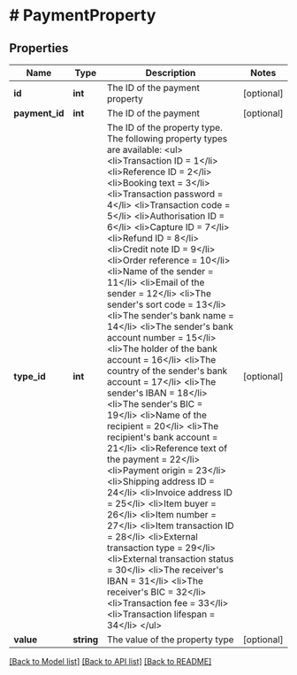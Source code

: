 # # PaymentProperty

## Properties

Name | Type | Description | Notes
------------ | ------------- | ------------- | -------------
**id** | **int** | The ID of the payment property | [optional]
**payment_id** | **int** | The ID of the payment | [optional]
**type_id** | **int** | The ID of the property type. The following property types are available: &lt;ul&gt;     &lt;li&gt;Transaction ID &#x3D; 1&lt;/li&gt;     &lt;li&gt;Reference ID &#x3D; 2&lt;/li&gt;     &lt;li&gt;Booking text &#x3D; 3&lt;/li&gt;     &lt;li&gt;Transaction password &#x3D; 4&lt;/li&gt;     &lt;li&gt;Transaction code &#x3D; 5&lt;/li&gt;     &lt;li&gt;Authorisation ID &#x3D; 6&lt;/li&gt;     &lt;li&gt;Capture ID &#x3D; 7&lt;/li&gt;     &lt;li&gt;Refund ID &#x3D; 8&lt;/li&gt;     &lt;li&gt;Credit note ID &#x3D; 9&lt;/li&gt;     &lt;li&gt;Order reference &#x3D; 10&lt;/li&gt;     &lt;li&gt;Name of the sender &#x3D; 11&lt;/li&gt;     &lt;li&gt;Email of the sender &#x3D; 12&lt;/li&gt;     &lt;li&gt;The sender&#39;s sort code &#x3D; 13&lt;/li&gt;     &lt;li&gt;The sender&#39;s bank name &#x3D; 14&lt;/li&gt;     &lt;li&gt;The sender&#39;s bank account number &#x3D; 15&lt;/li&gt;     &lt;li&gt;The holder of the bank account &#x3D; 16&lt;/li&gt;     &lt;li&gt;The country of the sender&#39;s bank account &#x3D; 17&lt;/li&gt;     &lt;li&gt;The sender&#39;s IBAN &#x3D; 18&lt;/li&gt;     &lt;li&gt;The sender&#39;s BIC &#x3D; 19&lt;/li&gt;     &lt;li&gt;Name of the recipient &#x3D; 20&lt;/li&gt;     &lt;li&gt;The recipient&#39;s bank account &#x3D; 21&lt;/li&gt;     &lt;li&gt;Reference text of the payment &#x3D; 22&lt;/li&gt;     &lt;li&gt;Payment origin &#x3D; 23&lt;/li&gt;     &lt;li&gt;Shipping address ID &#x3D; 24&lt;/li&gt;     &lt;li&gt;Invoice address ID &#x3D; 25&lt;/li&gt;     &lt;li&gt;Item buyer &#x3D; 26&lt;/li&gt;     &lt;li&gt;Item number &#x3D; 27&lt;/li&gt;     &lt;li&gt;Item transaction ID &#x3D; 28&lt;/li&gt;     &lt;li&gt;External transaction type &#x3D; 29&lt;/li&gt;     &lt;li&gt;External transaction status &#x3D; 30&lt;/li&gt;     &lt;li&gt;The receiver&#39;s IBAN &#x3D; 31&lt;/li&gt;     &lt;li&gt;The receiver&#39;s BIC &#x3D; 32&lt;/li&gt;     &lt;li&gt;Transaction fee &#x3D; 33&lt;/li&gt;     &lt;li&gt;Transaction lifespan &#x3D; 34&lt;/li&gt; &lt;/ul&gt; | [optional]
**value** | **string** | The value of the property type | [optional]

[[Back to Model list]](../../README.md#models) [[Back to API list]](../../README.md#endpoints) [[Back to README]](../../README.md)
